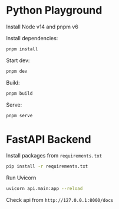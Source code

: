# Python Playground

Install Node v14 and pnpm v6

Install dependencies:

```sh
pnpm install
```

Start dev:

```sh
pnpm dev
```

Build:

```sh
pnpm build
```

Serve:

```sh
pnpm serve
```

# FastAPI Backend

Install packages from `requirements.txt`

```sh
pip install -r requirements.txt
```

Run Uvicorn

```sh
uvicorn api.main:app --reload
```

Check api from `http://127.0.0.1:8000/docs`

